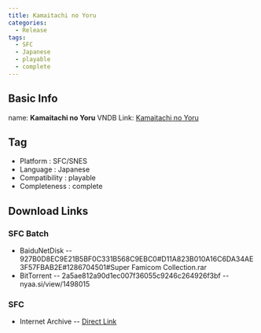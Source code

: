 ```yaml
---
title: Kamaitachi no Yoru
categories:
  - Release
tags:
  - SFC
  - Japanese
  - playable
  - complete
---
```

## Basic Info

name: **Kamaitachi no Yoru**
VNDB Link: [Kamaitachi no Yoru](https://vndb.org/r2333)

## Tag
 - Platform : SFC/SNES
 - Language : Japanese
 - Compatibility : playable
 - Completeness : complete

## Download Links
### SFC Batch
 - BaiduNetDisk
 -- 927B0D8EC9E21B5BF0C331B568C9EBC0#D11A823B010A16C6DA34AE3F57FBAB2E#1286704501#Super Famicom Collection.rar
 - BitTorrent
 -- 2a5ae812a90d1ec007f36055c9246c264926f3bf
 -- nyaa.si/view/1498015
### SFC
 - Internet Archive
 -- [Direct Link](https://archive.org/download/nointro.snes/Kamaitachi%20no%20Yoru%20%28Japan%29.7z)